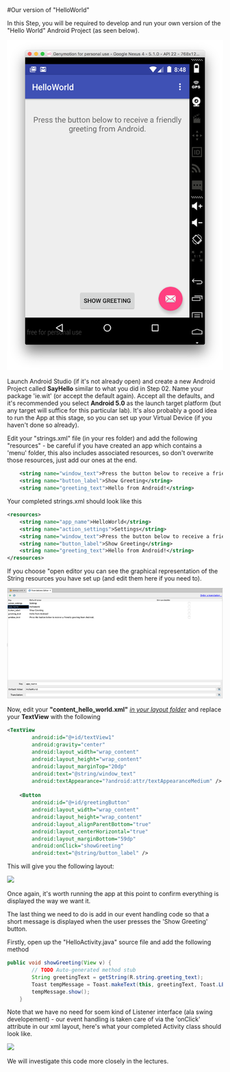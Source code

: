 #Our version of "HelloWorld"

In this Step, you will be required to develop and run your own version of the "Hello World" Android Project (as seen below).

![](../img/lab01.png)

Launch Android Studio (if it's not already open) and create a new Android Project called <b>SayHello</b> similar to what you did in Step 02. Name your package 'ie.wit' (or accept the default again). Accept all the defaults, and it's recommended you select <b>Android 5.0</b> as the launch target platform (but any target will suffice for this particular lab). It's also probably a good idea to run the App at this stage, so you can set up your Virtual Device (if you haven't done so already).

Edit your "strings.xml" file (in your res folder) and add the following "resources" - be careful if you have created an app which contains a 'menu' folder, this also includes associated resources, so don't overwrite those resources, just add our ones at the end.

~~~xml
    <string name="window_text">Press the button below to receive a friendly greeting from Android.</string>
    <string name="button_label">Show Greeting</string>
    <string name="greeting_text">Hello from Android!</string>
~~~

Your completed strings.xml should look like this
~~~xml
<resources>
    <string name="app_name">HelloWorld</string>
    <string name="action_settings">Settings</string>
    <string name="window_text">Press the button below to receive a friendly greeting from Android.</string>
    <string name="button_label">Show Greeting</string>
    <string name="greeting_text">Hello from Android!</string>
</resources>
~~~

If you choose "open editor you can see the graphical representation of the String resources you have set up (and edit them here if you need to).

![](../img/lab02.png)


Now, edit your <b>"content_hello_world.xml"</b> <u><i>in your <i>layout</i> folder</i></u> and replace your <b>TextView</b> with the following

~~~xml
<TextView
        android:id="@+id/textView1"
        android:gravity="center"
        android:layout_width="wrap_content"
        android:layout_height="wrap_content"
        android:layout_marginTop="20dp"
        android:text="@string/window_text"
        android:textAppearance="?android:attr/textAppearanceMedium" />

    <Button
        android:id="@+id/greetingButton"
        android:layout_width="wrap_content"
        android:layout_height="wrap_content"
        android:layout_alignParentBottom="true"
        android:layout_centerHorizontal="true"
        android:layout_marginBottom="59dp"
        android:onClick="showGreeting"
        android:text="@string/button_label" />
~~~

This will give you the following layout:

![](../img/lab103.png)

Once again, it's worth running the app at this point to confirm everything is displayed the way we want it.

The last thing we need to do is add in our event handling code so that a short message is displayed when the user presses the 'Show Greeting' button.

Firstly, open up the "HelloActivity.java" source file and add the following method

~~~java
public void showGreeting(View v) {
        // TODO Auto-generated method stub
        String greetingText = getString(R.string.greeting_text);
        Toast tempMessage = Toast.makeText(this, greetingText, Toast.LENGTH_LONG);
        tempMessage.show();
    }
~~~

Note that we have no need for soem kind of Listener interface (ala swing developement) - our event handling is taken care of via the 'onClick' attribute in our xml layout, here's what your completed Activity class should look like.

![](../img/lab104.png)

We will investigate this code more closely in the lectures.